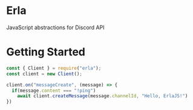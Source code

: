 # Erla
JavaScript abstractions for Discord API

# Getting Started
```js
const { Client } = require("erla");
const client = new Client();

client.on("messageCreate", (message) => {
  if(message.content === "!ping")
    await client.createMessage(message.channelId, "Hello, ErlaJS!")
})
```
